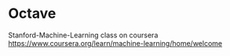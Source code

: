 # Octave
Stanford-Machine-Learning class on coursera  
https://www.coursera.org/learn/machine-learning/home/welcome
